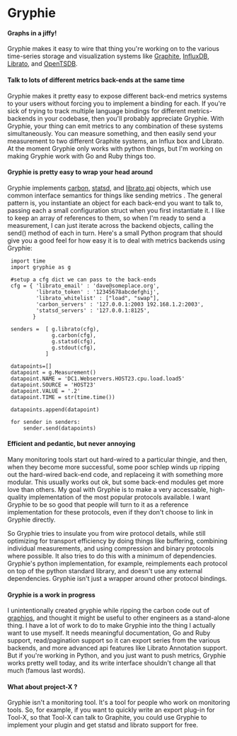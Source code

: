 Gryphie
=======

#### Graphs in a jiffy!
Gryphie makes it easy to wire that thing you're working on to the various
time-series storage and visualization systems like
[Graphite](http://graphite.readthedocs.org/en/latest/overview.html),
[InfluxDB](http://influxdb.com/), [Librato](http://metrics.librato.com), and
[OpenTSDB](http://opentsdb.org). 

#### Talk to lots of different metrics back-ends at the same time
Gryphie makes it pretty easy to expose different back-end metrics systems to
your users without forcing you to implement a binding for each.  If you're sick
of trying to track multiple language bindings for different metrics-backends in
your codebase, then you'll probably appreciate Gryphie.  With Gryphie, your
thing can emit metrics to any combination of these systems simultaneously. You
can measure something, and then easily send your measurement to two different
Graphite systems, an Influx box and Librato.  At the moment Gryphie only works
with python things, but I'm working on making Gryphie work with Go and Ruby
things too. 


#### Gryphie is pretty easy to wrap your head around
Gryphie implements [carbon](), [statsd](), and [librato
api](http://metrics.librato.com) objects, which use common interface semantics
for things like sending metrics .  The general pattern is, you instantiate an
object for each back-end you want to talk to, passing each a small
configuration struct when you first instantiate it. I like to keep an array of
references to them, so when I'm ready to send a measurement, I can just iterate
across the backend objects, calling the send() method of each in turn. Here's a
small Python program that should give you a good feel for how easy it is to
deal with metrics backends using Gryphie: 

     import time
     import gryphie as g
     
     #setup a cfg dict we can pass to the back-ends
     cfg = { 'librato_email' : 'dave@someplace.org',
             'librato_token' : '12345678abcdefghij',
             'librato_whitelist' : ["load", "swap"],
             'carbon_servers' : '127.0.0.1:2003 192.168.1.2:2003',
             'statsd_servers' : '127.0.0.1:8125',
            }
     
     senders =  [ g.librato(cfg),
                  g.carbon(cfg),
                  g.statsd(cfg),
                  g.stdout(cfg),
                ]
     
     datapoints=[]
     datapoint = g.Measurement()
     datapoint.NAME = 'DC1.Webservers.HOST23.cpu.load.load5'
     datapoint.SOURCE = 'HOST23'
     datapoint.VALUE = '.2'
     datapoint.TIME = str(time.time())
     
     datapoints.append(datapoint)
     
     for sender in senders:
         sender.send(datapoints)

#### Efficient and pedantic, but never annoying
Many monitoring tools start out hard-wired to a particular thingie, and then,
when they become more successful, some poor schlep winds up ripping out the
hard-wired back-end code, and replaceing it with something more modular. This
usually works out ok, but some back-end modules get more love than others.  My
goal with Gryphie is to make a very accessable, high-quality implementation of
the most popular protocols available. I want Gryphie to be so good that people
will turn to it as a reference implementation for these protocols, even if they
don't choose to link in Gryphie directly. 

So Gryphie tries to insulate you from wire protocol details, while still
optimizing for transport efficiency by doing things like buffering, combining
individual measurements, and using compression and binary protocols where
possible.  It also tries to do this with a minimum of dependencies.  Gryphie's
python implementation, for example, reimplements each protocol on top of the
python standard library, and doesn't use any external dependencies.  Gryphie
isn't just a wrapper around other protocol bindings.

#### Gryphie is a work in progress
I unintentionally created gryphie while ripping the carbon code out of
[graphios](), and thought it might be useful to other engineers as a
stand-alone thing. I have a lot of work to do to make Gryphie into the thing I
actually want to use myself. It needs meaningful documentation, Go and Ruby
support, read/pagination support so it can export series from the various
backends, and more advanced api features like Librato Annotation support.  But
if you're working in Python, and you just want to push metrics, Gryphie works
pretty well today, and its write interface shouldn't change all that much
(famous last words). 

#### What about project-X ?
Gryphie isn't a monitoring tool. It's a tool for people who work on monitoring
tools. So, for example, if you want to quickly write an export plug-in for
Tool-X, so that Tool-X can talk to Graphite, you could use Gryphie to implement
your plugin and get statsd and librato support for free.
